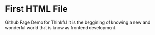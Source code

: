 # First HTML File 
Github Page Demo for Thinkful
It is the beggining of knowing a new and wonderful world that is know as frontend development.
